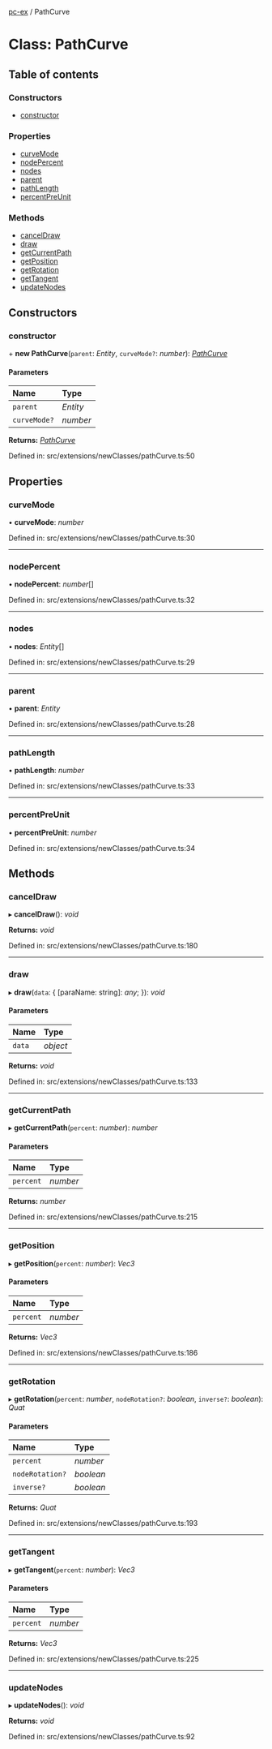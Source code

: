 [pc-ex](https://github.com/TheFBplus/pc-ex/blob/master/docs/md/README.md) / PathCurve

# Class: PathCurve

## Table of contents

### Constructors

- [constructor](https://github.com/TheFBplus/pc-ex/blob/master/docs/md/classes/pathcurve.md#constructor)

### Properties

- [curveMode](https://github.com/TheFBplus/pc-ex/blob/master/docs/md/classes/pathcurve.md#curvemode)
- [nodePercent](https://github.com/TheFBplus/pc-ex/blob/master/docs/md/classes/pathcurve.md#nodepercent)
- [nodes](https://github.com/TheFBplus/pc-ex/blob/master/docs/md/classes/pathcurve.md#nodes)
- [parent](https://github.com/TheFBplus/pc-ex/blob/master/docs/md/classes/pathcurve.md#parent)
- [pathLength](https://github.com/TheFBplus/pc-ex/blob/master/docs/md/classes/pathcurve.md#pathlength)
- [percentPreUnit](https://github.com/TheFBplus/pc-ex/blob/master/docs/md/classes/pathcurve.md#percentpreunit)

### Methods

- [cancelDraw](https://github.com/TheFBplus/pc-ex/blob/master/docs/md/classes/pathcurve.md#canceldraw)
- [draw](https://github.com/TheFBplus/pc-ex/blob/master/docs/md/classes/pathcurve.md#draw)
- [getCurrentPath](https://github.com/TheFBplus/pc-ex/blob/master/docs/md/classes/pathcurve.md#getcurrentpath)
- [getPosition](https://github.com/TheFBplus/pc-ex/blob/master/docs/md/classes/pathcurve.md#getposition)
- [getRotation](https://github.com/TheFBplus/pc-ex/blob/master/docs/md/classes/pathcurve.md#getrotation)
- [getTangent](https://github.com/TheFBplus/pc-ex/blob/master/docs/md/classes/pathcurve.md#gettangent)
- [updateNodes](https://github.com/TheFBplus/pc-ex/blob/master/docs/md/classes/pathcurve.md#updatenodes)

## Constructors

### constructor

\+ **new PathCurve**(`parent`: *Entity*, `curveMode?`: *number*): [*PathCurve*](https://github.com/TheFBplus/pc-ex/blob/master/docs/md/classes/pathcurve.md)

#### Parameters

| Name | Type |
| :------ | :------ |
| `parent` | *Entity* |
| `curveMode?` | *number* |

**Returns:** [*PathCurve*](https://github.com/TheFBplus/pc-ex/blob/master/docs/md/classes/pathcurve.md)

Defined in: src/extensions/newClasses/pathCurve.ts:50

## Properties

### curveMode

• **curveMode**: *number*

Defined in: src/extensions/newClasses/pathCurve.ts:30

___

### nodePercent

• **nodePercent**: *number*[]

Defined in: src/extensions/newClasses/pathCurve.ts:32

___

### nodes

• **nodes**: *Entity*[]

Defined in: src/extensions/newClasses/pathCurve.ts:29

___

### parent

• **parent**: *Entity*

Defined in: src/extensions/newClasses/pathCurve.ts:28

___

### pathLength

• **pathLength**: *number*

Defined in: src/extensions/newClasses/pathCurve.ts:33

___

### percentPreUnit

• **percentPreUnit**: *number*

Defined in: src/extensions/newClasses/pathCurve.ts:34

## Methods

### cancelDraw

▸ **cancelDraw**(): *void*

**Returns:** *void*

Defined in: src/extensions/newClasses/pathCurve.ts:180

___

### draw

▸ **draw**(`data`: { [paraName: string]: *any*;  }): *void*

#### Parameters

| Name | Type |
| :------ | :------ |
| `data` | *object* |

**Returns:** *void*

Defined in: src/extensions/newClasses/pathCurve.ts:133

___

### getCurrentPath

▸ **getCurrentPath**(`percent`: *number*): *number*

#### Parameters

| Name | Type |
| :------ | :------ |
| `percent` | *number* |

**Returns:** *number*

Defined in: src/extensions/newClasses/pathCurve.ts:215

___

### getPosition

▸ **getPosition**(`percent`: *number*): *Vec3*

#### Parameters

| Name | Type |
| :------ | :------ |
| `percent` | *number* |

**Returns:** *Vec3*

Defined in: src/extensions/newClasses/pathCurve.ts:186

___

### getRotation

▸ **getRotation**(`percent`: *number*, `nodeRotation?`: *boolean*, `inverse?`: *boolean*): *Quat*

#### Parameters

| Name | Type |
| :------ | :------ |
| `percent` | *number* |
| `nodeRotation?` | *boolean* |
| `inverse?` | *boolean* |

**Returns:** *Quat*

Defined in: src/extensions/newClasses/pathCurve.ts:193

___

### getTangent

▸ **getTangent**(`percent`: *number*): *Vec3*

#### Parameters

| Name | Type |
| :------ | :------ |
| `percent` | *number* |

**Returns:** *Vec3*

Defined in: src/extensions/newClasses/pathCurve.ts:225

___

### updateNodes

▸ **updateNodes**(): *void*

**Returns:** *void*

Defined in: src/extensions/newClasses/pathCurve.ts:92
